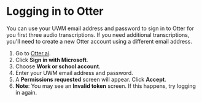 # Logging in to Otter

You can use your UWM email address and password to sign in to Otter for you first three audio transcriptions. If you need additional transcriptions, you'll need to create a new Otter account using a different email address.

1. Go to [Otter.ai](https://otter.ai/).
2. Click **Sign in with Microsoft**.
3. Choose **Work or school account**.
4. Enter your UWM email address and password.
5. A **Permissions requested** screen will appear. Click **Accept**.
6. **Note**: You may see an **Invalid token** screen. If this happens, try logging in again.
